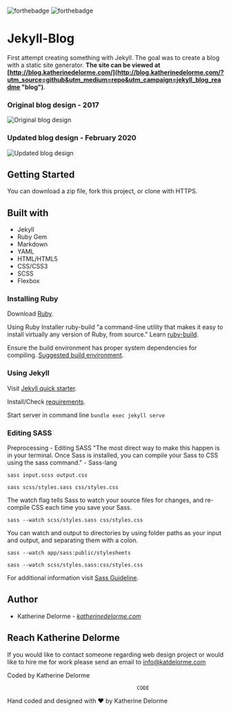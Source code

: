![forthebadge](https://forthebadge.com/images/badges/built-with-resentment.svg)
![forthebadge](https://forthebadge.com/images/badges/made-with-ruby.svg)

# Jekyll-Blog
First attempt creating something with Jekyll. The goal was to create a blog with a static site generator. **The site can be viewed at [http://blog.katherinedelorme.com/](http://blog.katherinedelorme.com/?utm_source=github&utm_medium=repo&utm_campaign=jekyll_blog_readme "blog")**.

### Original blog design  - 2017
![Original blog design](http://blog.katherinedelorme.com/assets/blog-redesign-previous.png "Original blog design")

### Updated blog design - February 2020
![Updated blog design](http://blog.katherinedelorme.com/assets/blog-redesign-update.png "Updated blog design")

## Getting Started
You can download a zip file, fork this project, or clone with HTTPS.

## Built with
* Jekyll
* Ruby Gem
* Markdown
* YAML
* HTML/HTML5
* CSS/CSS3
* SCSS
* Flexbox

### Installing Ruby
Download [Ruby](https://www.ruby-lang.org/en/downloads/?utm_source=katdelormegithub&utm_medium=github "Ruby").

Using Ruby Installer ruby-build "a command-line utility that makes it easy to install virtually any version of Ruby, from source." Learn [ruby-build](https://github.com/rbenv/ruby-build#readme?utm_source=katdelormegithub&utm_medium=github "ruby-build").

Ensure the build environment has proper system dependencies for compiling. [Suggested build environment](https://github.com/rbenv/ruby-build/wiki#suggested-build-environment?utm_source=katdelormegithub&utm_medium=github "ruby-build").

### Using Jekyll
Visit [Jekyll quick starter](https://jekyllrb.com/docs/quickstart/?utm_source=katdelormegithub&utm_medium=github "Jekyll quick starter").

Install/Check [requirements](https://jekyllrb.com/docs/installation/#requirements?utm_source=katdelormegithub&utm_medium=github "requirements").

Start server in command line
`bundle exec jekyll serve`

### Editing SASS
Preprocessing - Editing SASS
"The most direct way to make this happen is in your terminal. Once Sass is installed, you can compile your Sass to CSS using the sass command." - Sass-lang

`sass input.scss output.css`

`sass scss/styles.sass css/styles.css`

The watch flag tells Sass to watch your source files for changes, and re-compile CSS each time you save your Sass.

`sass --watch scss/styles.sass css/styles.css`

You can watch and output to directories by using folder paths as your input and output, and separating them with a colon.

`sass --watch app/sass:public/stylesheets`

`sass --watch scss/styles.sass:css/styles.css`

For additional information visit [Sass Guideline](https://sass-lang.com/guide?utm_source=katdelormegithub&utm_medium=github "Sass Guideline").

## Author
* Katherine Delorme - *[katherinedelorme.com](http://katherinedelorme.com?utm_source=github&utm_medium=repo&utm_campaign=jekyll_blog_readme "Portfolio Website")*

## Reach Katherine Delorme
If you would like to contact someone regarding web design project or would like to hire me for work please send an email to info@katdelorme.com

Coded by Katherine Delorme


                                              CODE

Hand coded and designed with &hearts; by Katherine Delorme
